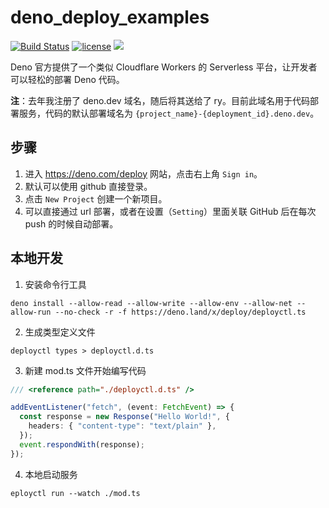 # deno_deploy_examples

[![Build Status](https://github.com/justjavac/deno_deploy_examples/workflows/ci/badge.svg?branch=main)](https://github.com/justjavac/deno_deploy_examples/actions)
[![license](https://img.shields.io/github/license/justjavac/deno_deploy_examples)](https://github.com/justjavac/deno_deploy_examples/blob/master/LICENSE)
[![](https://img.shields.io/badge/deno-v1.8-green.svg)](https://github.com/denoland/deno)

Deno 官方提供了一个类似 Cloudflare Workers 的 Serverless 平台，让开发者可以轻松的部署 Deno 代码。

**注**：去年我注册了 deno.dev 域名，随后将其送给了 ry。目前此域名用于代码部署服务，代码的默认部署域名为
`{project_name}-{deployment_id}.deno.dev`。

## 步骤

1. 进入 https://deno.com/deploy 网站，点击右上角 `Sign in`。
2. 默认可以使用 github 直接登录。
3. 点击 `New Project` 创建一个新项目。
4. 可以直接通过 url 部署，或者在设置（`Setting`）里面关联 GitHub 后在每次 push 的时候自动部署。

## 本地开发

1. 安装命令行工具

```shell
deno install --allow-read --allow-write --allow-env --allow-net --allow-run --no-check -r -f https://deno.land/x/deploy/deployctl.ts
```

2. 生成类型定义文件

```shell
deployctl types > deployctl.d.ts
```

3. 新建 mod.ts 文件开始编写代码

```ts
/// <reference path="./deployctl.d.ts" />

addEventListener("fetch", (event: FetchEvent) => {
  const response = new Response("Hello World!", {
    headers: { "content-type": "text/plain" },
  });
  event.respondWith(response);
});
```

4. 本地启动服务

```shell
eployctl run --watch ./mod.ts
```
